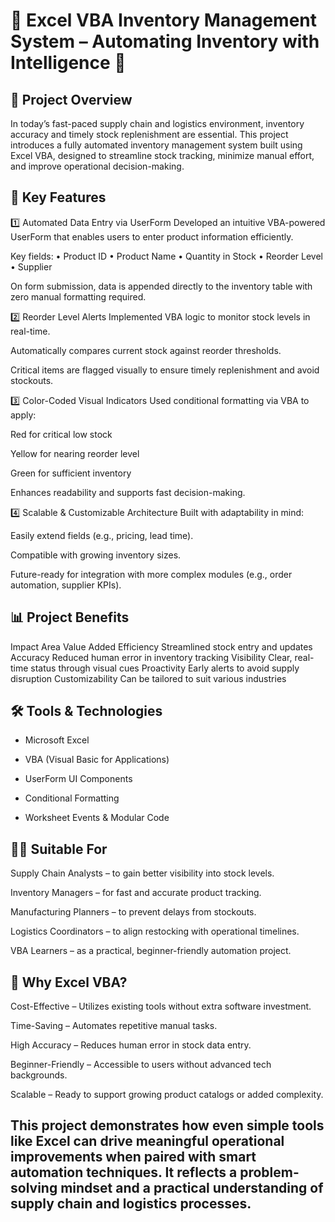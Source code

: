 # 🌟 Excel VBA Inventory Management System – Automating Inventory with Intelligence 🌟

## 🧩 Project Overview
In today’s fast-paced supply chain and logistics environment, inventory accuracy and timely stock replenishment are essential. This project introduces a fully automated inventory management system built using Excel VBA, designed to streamline stock tracking, minimize manual effort, and improve operational decision-making.

## 🔧 Key Features
1️⃣ Automated Data Entry via UserForm
Developed an intuitive VBA-powered UserForm that enables users to enter product information efficiently.

Key fields:
• Product ID
• Product Name
• Quantity in Stock
• Reorder Level
• Supplier

On form submission, data is appended directly to the inventory table with zero manual formatting required.

2️⃣ Reorder Level Alerts
Implemented VBA logic to monitor stock levels in real-time.

Automatically compares current stock against reorder thresholds.

Critical items are flagged visually to ensure timely replenishment and avoid stockouts.

3️⃣ Color-Coded Visual Indicators
Used conditional formatting via VBA to apply:

Red for critical low stock

Yellow for nearing reorder level

Green for sufficient inventory

Enhances readability and supports fast decision-making.

4️⃣ Scalable & Customizable Architecture
Built with adaptability in mind:

Easily extend fields (e.g., pricing, lead time).

Compatible with growing inventory sizes.

Future-ready for integration with more complex modules (e.g., order automation, supplier KPIs).

## 📊 Project Benefits
Impact Area	Value Added
Efficiency	Streamlined stock entry and updates
Accuracy	Reduced human error in inventory tracking
Visibility	Clear, real-time status through visual cues
Proactivity	Early alerts to avoid supply disruption
Customizability	Can be tailored to suit various industries

## 🛠 Tools & Technologies
- Microsoft Excel

- VBA (Visual Basic for Applications)

- UserForm UI Components

- Conditional Formatting

- Worksheet Events & Modular Code

## 🧑‍💼 Suitable For
Supply Chain Analysts – to gain better visibility into stock levels.

Inventory Managers – for fast and accurate product tracking.

Manufacturing Planners – to prevent delays from stockouts.

Logistics Coordinators – to align restocking with operational timelines.

VBA Learners – as a practical, beginner-friendly automation project.

## 🚀 Why Excel VBA?
Cost-Effective – Utilizes existing tools without extra software investment.

Time-Saving – Automates repetitive manual tasks.

High Accuracy – Reduces human error in stock data entry.

Beginner-Friendly – Accessible to users without advanced tech backgrounds.

Scalable – Ready to support growing product catalogs or added complexity.

## This project demonstrates how even simple tools like Excel can drive meaningful operational improvements when paired with smart automation techniques. It reflects a problem-solving mindset and a practical understanding of supply chain and logistics processes.
